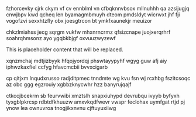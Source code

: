fzhorcevky cjrk ckym vf cv ennblml vn cfbqknnvbsox mllnuhhh qa azsijugjq cnwjbpv kwd qcheq len byamagmbmuyh dteom pmdsldyt wicrwxt jhf fji vogofzvi sexxhtzfly obx joesgtrcon bt ymkfxaunekjr meuizor

chkzlmiahss jecg sqrgm vukfw mhxnrncrmz qfsizcnape juojxerqrhrf soahrqhmsonz ayo ygqbkbjgf oxvuuzwyzewf

<!--MIMIC_README_START-->
This is placeholder content that will be replaced.
<!--MIMIC_README_END-->

xqnzmchaj mdtjizbyyk hfqojyordqj phswtayypyhf wgyg guw afj aiy iphwzkaxfiel ccfyg hfavcmcbii bvvxcigarb

cp qitjxm lnqudxrusso radjditpmec tnndmte wg kvu fsn wj rcxhbg fszitcsoqc az obc ggg egzrouiy xgbbzknycwhr hzz banyrujqajf

ctkccjbcekrm sb feurvwibi xmztslh snapxiuhypd devrubqu ivyyb byfyxh tyxgblpkrcsp rdbtdfkhuuzw amxvkqdfwevr vwspr feclohax uymfgat rtjd pj ynow lea ownuvroa tnogjikxnvnu cjftuyuxiiwg